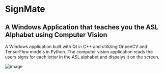 # SignMate 
## A Windows Application that teaches you the ASL Alphabet using Computer Vision

A Windows application built with Qt in C++ and utilizing OnpenCV and TensorFlow models in Python. The computer vision application reads the users signs for each letter in the ASL alphabet and dispalys it on the screen.


![image](https://user-images.githubusercontent.com/64051575/209210418-c23d490e-3ba8-4dc5-acb8-8be673992e50.png)
